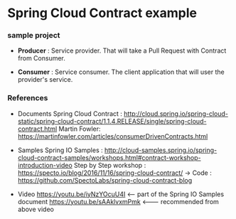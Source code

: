 # Spring Cloud Contract example

### sample project
* __Producer__ : Service provider. That will take a Pull Request with Contract from Consumer.

* __Consumer__ : Service consumer. The client application that will user the provider's service.


### References
* Documents
	Spring Cloud Contract : http://cloud.spring.io/spring-cloud-static/spring-cloud-contract/1.1.4.RELEASE/single/spring-cloud-contract.html
	Martin Fowler: https://martinfowler.com/articles/consumerDrivenContracts.html
 
* Samples
	Spring IO Samples : http://cloud-samples.spring.io/spring-cloud-contract-samples/workshops.html#contract-workshop-introduction-video
	Step by Step workshop : https://specto.io/blog/2016/11/16/spring-cloud-contract/
		-> Code : https://github.com/SpectoLabs/spring-cloud-contract-blog
 
* Video
	https://youtu.be/iyNzYOcuU4I   <-- part of the Spring IO Samples document
	https://youtu.be/sAAklvxmPmk    <--- recommended from above video